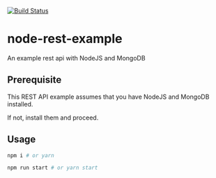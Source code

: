 [![Build Status](https://travis-ci.org/scriptex/node-rest-example.svg?branch=master)](https://travis-ci.org/scriptex/node-rest-example)

# node-rest-example

An example rest api with NodeJS and MongoDB

## Prerequisite

This REST API example assumes that you have NodeJS and MongoDB installed.

If not, install them and proceed.

## Usage

```sh
npm i # or yarn

npm run start # or yarn start
```

